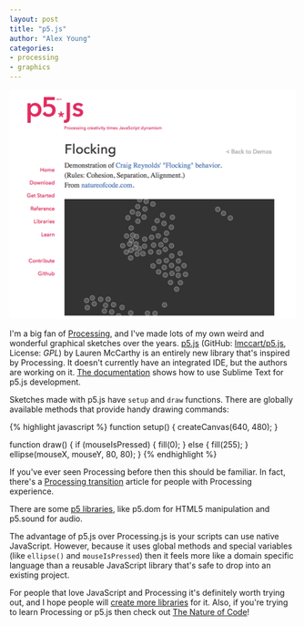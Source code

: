 ```yaml
---
layout: post
title: "p5.js"
author: "Alex Young"
categories:
- processing
- graphics
---
```


![p5.js](/images/posts/p5js.png)

I'm a big fan of [Processing](https://www.processing.org/), and I've made lots of my own weird and wonderful graphical sketches over the years.  [p5.js](http://p5js.org/) (GitHub: [lmccart/p5.js](https://github.com/lmccart/p5.js), License: _GPL_) by Lauren McCarthy is an entirely new library that's inspired by Processing.  It doesn't currently have an integrated IDE, but the authors are working on it.  [The documentation](http://p5js.org/get-started/) shows how to use Sublime Text for p5.js development.

Sketches made with p5.js have `setup` and `draw` functions.  There are globally available methods that provide handy drawing commands:

{% highlight javascript %}
function setup() {
  createCanvas(640, 480);
}

function draw() {
  if (mouseIsPressed) {
    fill(0);
  } else {
    fill(255);
  }
  ellipse(mouseX, mouseY, 80, 80);
}
{% endhighlight %}

If you've ever seen Processing before then this should be familiar.  In fact, there's a [Processing transition](https://github.com/lmccart/p5.js/wiki/Processing-transition) article for people with Processing experience.

There are some [p5 libraries](http://p5js.org/libraries/), like p5.dom for HTML5 manipulation and p5.sound for audio.

The advantage of p5.js over Processing.js is your scripts can use native JavaScript.  However, because it uses global methods and special variables (like `ellipse()` and `mouseIsPressed`) then it feels more like a domain specific language than a reusable JavaScript library that's safe to drop into an existing project.

For people that love JavaScript and Processing it's definitely worth trying out, and I hope people will [create more libraries](https://github.com/lmccart/p5.js/wiki/Libraries) for it.  Also, if you're trying to learn Processing or p5.js then check out [The Nature of Code](http://natureofcode.com/)!
